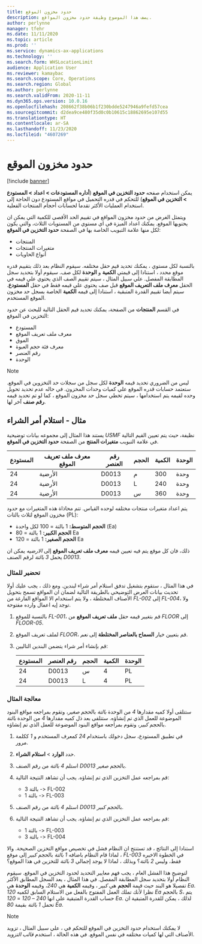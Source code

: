 ```yaml
---
title: حدود مخزون الموقع
description: يصف هذا الموضوع وظيفة حدود مخزون المواقع.
author: perlynne
manager: tfehr
ms.date: 11/11/2020
ms.topic: article
ms.prod: ''
ms.service: dynamics-ax-applications
ms.technology: ''
ms.search.form: WHSLocationLimit
audience: Application User
ms.reviewer: kamaybac
ms.search.scope: Core, Operations
ms.search.region: Global
ms.author: perlynne
ms.search.validFrom: 2020-11-11
ms.dyn365.ops.version: 10.0.16
ms.openlocfilehash: 208662f38b06b1f230bdde5247946a9fefd57cea
ms.sourcegitcommit: d2dea9ce480f35d0c0b10615c18862695e107d55
ms.translationtype: HT
ms.contentlocale: ar-SA
ms.lasthandoff: 11/23/2020
ms.locfileid: "4607269"
---
```

# <a name="location-stocking-limits"></a>حدود مخزون الموقع

[!include [banner](../includes/banner.md)]

يمكن استخدام صفحه **حدود التخزين في الموقع** (**أداره المستودعات \> اعداد \> المستودع \> التخزين في الموقع**) للتحكم في قدره التحميل في مواقع المستودع دون الحاجة إلى استخدام العمليات الأكثر تقدما لحسابات أحجام المنتجات الفعلية.

ويتمثل الغرض من حدود مخزون المواقع في تقييم الحد الأقصى للكمية التي يمكن ان يحتويها الموقع. يمكنك اعداد الميزة في اي مستوي من المستويات الثلاث، والتي يكون لكل منها علامة التبويب الخاصة بها في الصفحة **حدود التخزين في الموقع**:

- المنتجات
- متغيرات المنتجات
- أنواع الحاويات

بالنسبة لكل مستوي ، يمكنك تحديد قيم حقل مختلفه. سيقوم النظام بعد ذلك بتقييم قدره موقع محدد ، استنادا إلى قيمتي **الكمية** و **الوحدة** لكل صف. سيقوم أولا بتحديد سجل المطابقة المفصل. علي سبيل المثال ، سيتم تقييم الصف الذي يحتوي علي قيمه في الحقل **معرف ملف التعريف الموقع** قبل صف يحتوي علي قيمه فقط في حقل **المستودع**. سيتم أيضا تقييم القدرة المتبقية ، استنادا إلى قيمه **الكمية** الخاصة بسجل حد مخزون الموقع المستخدم.

في القسم **المنتجات** من الصفحة، يمكنك تحديد قيم الحقل التالية للبحث عن حدود التخزين في الموقع:

- المستودع
- معرف ملف تعريف الموقع
-  الموق
- معرف فئة حجم العبوة
- رقم العنصر
- الوحدة

> [!NOTE]
> ليس من الضروري تحديد قيمه **الوحدة** لكل سجل من سجلات حد التخزوين في الموقع. ستعتمد حسابات قدره الموقع علي كميات وحدات المخزون. في حاله عدم تحديد تحويل وحده لقيمه يتم استخدامها ، سيتم تخطي سجل حد مخزون الموقع ، كما لو تم تحديد قيمه **رقم صنف** آخر لها.

## <a name="example--purchase-order-receiving"></a>مثال - استلام أمر الشراء

يستند هذا المثال إلى مجموعه بيانات توضيحية *USMF* نظيفة، حيث يتم تعيين القيم التالية في علامة التبويب **متغيرات المنتج** من الصفحة **حدود التخزين في الموقع**.

| المستودع | معرف ملف تعريف الموقع | رقم العنصر | الحجم | الكمية | الوحدة |
|-----------|---------------------|-------------|------|----------|------|
| 24        | الأرضية               | D0013       | ‏‫م‬    | 300      | وحدة   |
| 24        | الأرضية               | D0013       | L    | 240      | وحدة   |
| 24        | الأرضية               | D0013       | س    | 360      | وحدة   |

يتم اعداد متغيرات منتجات مختلفه لوحده القياس. تتم محاذاة هذه المتغيرات مع حدود مخزون الموقع لثلاث بالتات (PL):

- **الحجم المتوسط:** 1 بالتة = 100 لكل واحدة (Ea)
- **الحجم الكبير:** 1 بالتة = 80 Ea
- **الحجم الصغير:** 1 بالتة = 120 Ea

ذلك، فان كل موقع يتم فيه تعيين قيمه **معرف ملف تعريف الموقع** إلى *الارضيه* يمكن ان يحمل *3* *بالتة* لرقم الصنف *D0013*.

### <a name="prepare-for-the-example"></a>تحضير للمثال

في هذا المثال ، ستقوم بتشغيل تدفق استلام أمر شراء لبندين. ومع ذلك ، يجب عليك أولا تحديث بيانات العرض التوضيحي بالطريقة التالية لضمان ان المواقع تسمح بتحويل الأصناف المختلطة ، ولا يتم استخدام الا المواقع الفارغة من *FL-002* إلى *FL-004*، ولا توجد إيه اعمال وارده مفتوحة.

1. بالنسبة للموقع *FL-001*، قم بتغيير قيمه حقل **ملف تعريف الموقع** من *FLOOR* إلى *FLOOR-05*.
1. لملف تعريف الموقع *FLOOR*، قم بتعيين خيار **السماح بالعناصر المختلطة** إلى *نعم*.
1. قم بإنشاء أمر شراء يتضمن البندين التاليين:

    | المستودع | رقم العنصر | الحجم | الكمية | الوحدة |
    |-----------|-------------|------|----------|------|
    | 24        | D0013       | س    | 4        | PL   |
    | 24        | D0013       | L    | 4        | PL   |

### <a name="process-the-example"></a>معالجة المثال

ستتلقى أولا كميه مقدارها *4* من الوحدة *بالتة* بالحجم *صغير*، وتقوم بمراجعه مواقع البنود الموضوعة للعمل الذي تم إنشاؤه. ستتلقى بعد ذل كميه مقدارها *4* من الوحدة *بالتة* بالحجم *كبير*، وتقوم بمراجعه مواقع البنود الموضوعة للعمل الذي تم إنشاؤه.

1. في تطبيق المستودع، سجل دخولك باستخدام *24* كمعرف المستخدم و *1* ككلمة مرور.
1. حدد **الوارد** \> **استلام الشراء**.
1. استلم *4* *بالتة* من رقم الصنف *D0013* بالحجم *صغير*.
1. قم بمراجعه عمل التخزين الذي تم إنشاؤه. يجب أن تشاهد النتيجة التالية:

    - 3 بالتة -\> FL-002
    - 1 بالتة -\> FL-003

1. استلم *4* *بالتة* من رقم الصنف *D0013* بالحجم *كبير*.
1. قم بمراجعه عمل التخزين الذي تم إنشاؤه. يجب أن تشاهد النتيجة التالية:

    - 1 بالتة -\> FL-003
    - 3 بالتة -\> FL-004

استنادا إلى النتائج ، قد تستنتج ان النظام فشل في تخصيص مواقع التخزين الصحيحة. والا ، لماذا قام النظام باضافه *1* *بالتة* بالحجم *كبير* إلى موقع *FL-003* في الخطوة الاخيره فقط، وليس *2* *بالتة*؟ وبذلك ، لماذا لا يوجد إجمالي *3* *بالتة* للتخزين في هذا الموقع؟

لتوضيح هذا الفشل العام ، يجب فهم معايير التحديد لحدود التخزين في الموقع. سيقوم النظام أولا بتحديد سجل المطابقة المفصل. في هذا المثال ، يعد السجل المطابق الأكثر تفصيلا هو البند حيث قيمة **الحجم** هي *كبير* ، وقيمه **الكمية** هي *240*، وقيمه **الوحدة** هي *Ea*. نظرا لأنك تملك العمل المفتوح بالفعل من الاستلام السابق لكميه *120* *Ea* بالحجم *S*، يتم حساب القدرة المتبقية علي انها *240* – *120* = *120* *Ea*. لذلك ، يمكن للقدرة المتبقية ان تحمل *1* *بالتة* بقيمة *80* *Ea*.

> [!NOTE]
> لا يمكنك استخدام حدود التخزين في الموقع للتحكم في ، علي سبيل المثال ، تزويد الأصناف التي لها كميات مختلفه في نفس الموقع. في هذه الحالة ، استخدم *قالب التزويد*.
